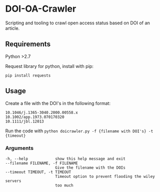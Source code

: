# DOI-OA-Crawler
Scripting and tooling to crawl open access status based on DOI of an article.

## Requirements

Python >2.7

Request library for python, install with pip:

`pip install requests`

## Usage

Create a file with the DOI's in the following format:

```
10.1046/j.1365-3040.2000.00558.x
10.1002/app.1973.070170320
10.1111/jbl.12013
```

Run the code with `python doicrawler.py -f {filename with DOI's} -t {timeout}`

### Arguments

```
-h, --help            show this help message and exit
--filename FILENAME, -f FILENAME
                      Give the filename with the DOIs
--timeout TIMEOUT, -t TIMEOUT
                      Timeout option to prevent flooding the wiley servers
                      too much
```
